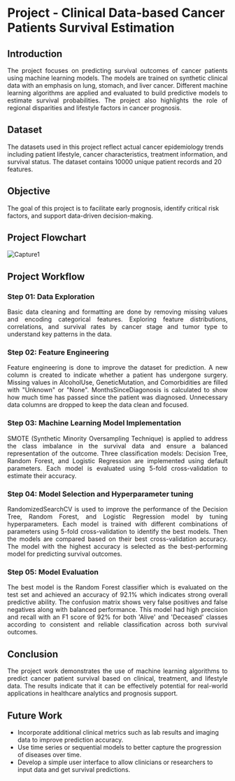 # Project - Clinical Data-based Cancer Patients Survival Estimation

## Introduction
<p align="justify">
The project focuses on predicting survival outcomes of cancer patients using machine learning models. The models are trained on synthetic clinical data with an emphasis on lung, stomach, and liver cancer. Different machine learning algorithms are applied and evaluated to build predictive models to estimate survival probabilities. The project also highlights the role of regional disparities and lifestyle factors in cancer prognosis.

## Dataset
The datasets used in this project reflect actual cancer epidemiology trends including patient lifestyle, cancer characteristics, treatment information, and survival status. The dataset contains 10000 unique patient records and 20 features. 
## Objective
The goal of this project is to facilitate early prognosis, identify critical risk factors, and support data-driven decision-making.
## Project Flowchart
![Capture1](https://github.com/user-attachments/assets/347cab9e-9b91-4cb5-9d60-caaefe84a1e1)
</p>

<p align="justify">
  
## Project Workflow
### Step 01: Data Exploration
<p align="justify">
Basic data cleaning and formatting are done by removing missing values and encoding categorical features. Exploring feature distributions, correlations, and survival rates by cancer stage and tumor type to understand key patterns in the data.
</p>
  
### Step 02: Feature Engineering
<p align="justify">
Feature engineering is done to improve the dataset for prediction. A new column is created to indicate whether a patient has undergone surgery. Missing values in AlcoholUse, GeneticMutation, and Comorbidities are filled with "Unknown" or "None". MonthsSinceDiagonosis is calculated to show how much time has passed since the patient was diagnosed. Unnecessary data columns are dropped to keep the data clean and focused.
</p>

### Step 03: Machine Learning Model Implementation
<p align="justify">
SMOTE (Synthetic Minority Oversampling Technique) is applied to address the class imbalance in the survival data and ensure a balanced representation of the outcome. Three classification models: Decision Tree, Random Forest, and Logistic Regression are implemented using default parameters. Each model is evaluated using 5-fold cross-validation to estimate their accuracy.
</p>

### Step 04: Model Selection and Hyperparameter tuning
<p align="justify">
RandomizedSearchCV is used to improve the performance of the Decision Tree, Random Forest, and Logistic Regression model by tuning hyperparameters. Each model is trained with different combinations of parameters using 5-fold cross-validation to identify the best models. Then the models are compared based on their best cross-validation accuracy. The model with the highest accuracy is selected as the best-performing model for predicting survival outcomes.
</p>

### Step 05: Model Evaluation
<p align="justify">
The best model is the Random Forest classifier which is evaluated on the test set and achieved an accuracy of 92.1% which indicates strong overall predictive ability. The confusion matrix shows very false positives and false negatives along with balanced performance. This model had high precision and recall with an F1 score of 92% for both 'Alive' and 'Deceased' classes according to consistent and reliable classification across both survival outcomes.
</p>

## Conclusion
<p align="justify">
The project work demonstrates the use of machine learning algorithms to predict cancer patient survival based on clinical, treatment, and lifestyle data. The results indicate that it can be effectively potential for real-world applications in healthcare analytics and prognosis support.
</p>

## Future Work
<p align="justify">

-  Incorporate additional clinical metrics such as lab results and imaging data to improve prediction accuracy.
-  Use time series or sequential models to better capture the progression of diseases over time.
-  Develop a simple user interface to allow clinicians or researchers to input data and get survival predictions.
